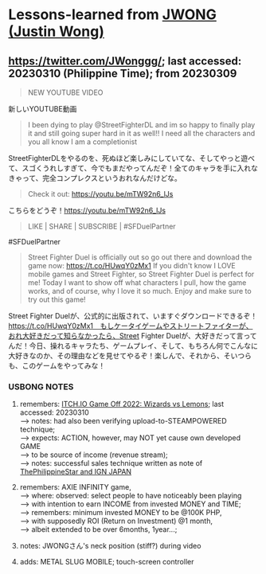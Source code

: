 # Lessons-learned from [JWONG (Justin Wong)](https://twitter.com/JWonggg?ref_src=twsrc%5Egoogle%7Ctwcamp%5Eserp%7Ctwgr%5Eauthor)

## https://twitter.com/JWonggg/; last accessed: 20230310 (Philippine Time); from 20230309

> NEW YOUTUBE VIDEO

新しいYOUTUBE動画

> I been dying to play @StreetFighterDL and im so happy to finally play it and still going super hard in it as well!! I need all the characters and you all know I am a completionist

StreetFighterDLをやるのを、死ぬほど楽しみにしていてな、そしてやっと遊べて、スゴくうれしすぎて、今でもまだやってんだぞ！全てのキャラを手に入れなきゃって、完全コンプレクスというおれなんだけどな。


> Check it out: https://youtu.be/mTW92n6_lJs

こちらをどうぞ！https://youtu.be/mTW92n6_lJs

> LIKE | SHARE | SUBSCRIBE | #SFDuelPartner

#SFDuelPartner

> Street Fighter Duel is officially out so go out there and download the game now: https://t.co/HUwqY0zMx1 If you didn't know I LOVE mobile games and Street Fighter, so Street Fighter Duel is perfect for me! Today I want to show off what characters I pull, how the game works, and of course, why I love it so much. Enjoy and make sure to try out this game!

Street Fighter Duelが、公式的に出版されて、いますぐダウンロードできるぞ！https://t.co/HUwqY0zMx1　もしケータイゲームやストリートファイターが、おれ大好きだって知らなかったら、Street Fighter Duelが、大好きだって言ってんだ！今日、操れるキャラたち、ゲームプレイ、そして、もちろん何でこんなに大好きなのか、その理由などを見せてやるぞ！楽しんで、それから、そいつらも、このゲームをやってみな！

### USBONG NOTES

1. remembers: [ITCH.IO Game Off 2022: Wizards vs Lemons](https://itch.io/jam/game-off-2022/rate/1782379); last accessed: 20230310<br/>
--> notes: had also been verifying upload-to-STEAMPOWERED technique; <br/>
--> expects: ACTION, however, may NOT yet cause own developed GAME<br/>
--> to be source of income (revenue stream);<br/>
--> notes: successful sales technique written as note of [ThePhilippineStar and IGN JAPAN](https://github.com/usbong/newsletters/blob/main/notes/LessonsLearned/thePhilippineStar/202303/thePhilippineStarV20230310.md)

2. remembers: AXIE INFINITY game, <br/>
--> where: observed: select people to have noticeably been playing <br/>
--> with intention to earn INCOME from invested MONEY and TIME; <br/>
--> remembers: minimum invested MONEY to be @100K PHP, <br/>
--> with supposedly ROI (Return on Investment) @1 month, <br/>
--> albeit extended to be over 6months, 1year...;

3. notes: JWONGさん's neck position (stiff?) during video

4. adds: METAL SLUG MOBILE; touch-screen controller
